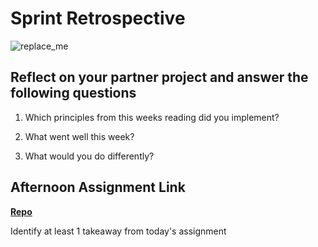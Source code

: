 # Sprint Retrospective

![replace_me](https://codeworks.blob.core.windows.net/public/assets/img/illustrations/placeholder.svg)

## Reflect on your partner project and answer the following questions

1. Which principles from this weeks reading did you implement?

2. What went well this week?

3. What would you do differently?

## Afternoon Assignment Link

**[Repo](https://github.com/DerekBelloni/<ASSIGNMENT_REPO>)**

Identify at least 1 takeaway from today's assignment
